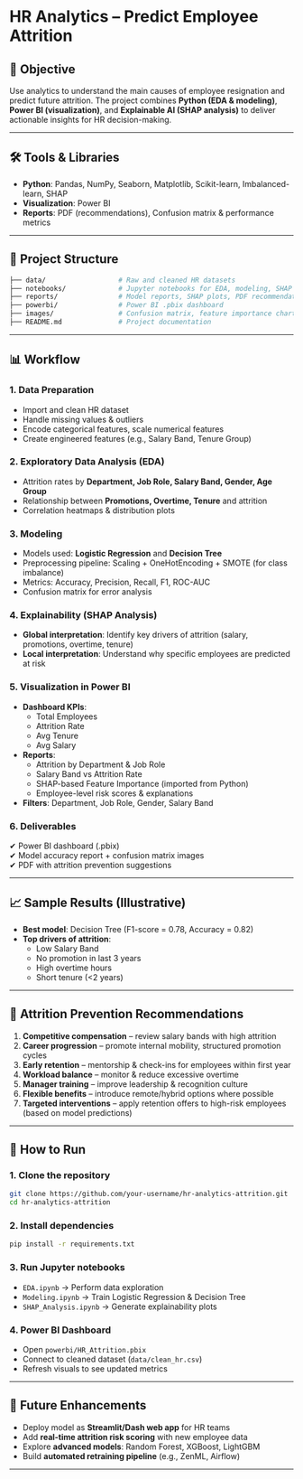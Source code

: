 # HR Analytics – Predict Employee Attrition  

## 📌 Objective  
Use analytics to understand the main causes of employee resignation and predict future attrition. The project combines **Python (EDA & modeling)**, **Power BI (visualization)**, and **Explainable AI (SHAP analysis)** to deliver actionable insights for HR decision-making.  

---

## 🛠 Tools & Libraries  
- **Python**: Pandas, NumPy, Seaborn, Matplotlib, Scikit-learn, Imbalanced-learn, SHAP  
- **Visualization**: Power BI  
- **Reports**: PDF (recommendations), Confusion matrix & performance metrics  

---

## 📂 Project Structure  
```bash
├── data/                  # Raw and cleaned HR datasets
├── notebooks/             # Jupyter notebooks for EDA, modeling, SHAP
├── reports/               # Model reports, SHAP plots, PDF recommendations
├── powerbi/               # Power BI .pbix dashboard
├── images/                # Confusion matrix, feature importance charts
├── README.md              # Project documentation
```

---

## 📊 Workflow  

### 1. Data Preparation  
- Import and clean HR dataset  
- Handle missing values & outliers  
- Encode categorical features, scale numerical features  
- Create engineered features (e.g., Salary Band, Tenure Group)  

### 2. Exploratory Data Analysis (EDA)  
- Attrition rates by **Department, Job Role, Salary Band, Gender, Age Group**  
- Relationship between **Promotions, Overtime, Tenure** and attrition  
- Correlation heatmaps & distribution plots  

### 3. Modeling  
- Models used: **Logistic Regression** and **Decision Tree**  
- Preprocessing pipeline: Scaling + OneHotEncoding + SMOTE (for class imbalance)  
- Metrics: Accuracy, Precision, Recall, F1, ROC-AUC  
- Confusion matrix for error analysis  

### 4. Explainability (SHAP Analysis)  
- **Global interpretation**: Identify key drivers of attrition (salary, promotions, overtime, tenure)  
- **Local interpretation**: Understand why specific employees are predicted at risk  

### 5. Visualization in Power BI  
- **Dashboard KPIs**:  
  - Total Employees  
  - Attrition Rate  
  - Avg Tenure  
  - Avg Salary  
- **Reports**:  
  - Attrition by Department & Job Role  
  - Salary Band vs Attrition Rate  
  - SHAP-based Feature Importance (imported from Python)  
  - Employee-level risk scores & explanations  
- **Filters**: Department, Job Role, Gender, Salary Band  

### 6. Deliverables  
✔ Power BI dashboard (.pbix)  
✔ Model accuracy report + confusion matrix images  
✔ PDF with attrition prevention suggestions  

---

## 📈 Sample Results (Illustrative)  
- **Best model**: Decision Tree (F1-score = 0.78, Accuracy = 0.82)  
- **Top drivers of attrition**:  
  - Low Salary Band  
  - No promotion in last 3 years  
  - High overtime hours  
  - Short tenure (<2 years)  

---

## 📑 Attrition Prevention Recommendations  
1. **Competitive compensation** – review salary bands with high attrition  
2. **Career progression** – promote internal mobility, structured promotion cycles  
3. **Early retention** – mentorship & check-ins for employees within first year  
4. **Workload balance** – monitor & reduce excessive overtime  
5. **Manager training** – improve leadership & recognition culture  
6. **Flexible benefits** – introduce remote/hybrid options where possible  
7. **Targeted interventions** – apply retention offers to high-risk employees (based on model predictions)  

---

## 🚀 How to Run  

### 1. Clone the repository  
```bash
git clone https://github.com/your-username/hr-analytics-attrition.git
cd hr-analytics-attrition
```

### 2. Install dependencies  
```bash
pip install -r requirements.txt
```

### 3. Run Jupyter notebooks  
- `EDA.ipynb` → Perform data exploration  
- `Modeling.ipynb` → Train Logistic Regression & Decision Tree  
- `SHAP_Analysis.ipynb` → Generate explainability plots  

### 4. Power BI Dashboard  
- Open `powerbi/HR_Attrition.pbix`  
- Connect to cleaned dataset (`data/clean_hr.csv`)  
- Refresh visuals to see updated metrics  

---

## 📘 Future Enhancements  
- Deploy model as **Streamlit/Dash web app** for HR teams  
- Add **real-time attrition risk scoring** with new employee data  
- Explore **advanced models**: Random Forest, XGBoost, LightGBM  
- Build **automated retraining pipeline** (e.g., ZenML, Airflow)  

---


